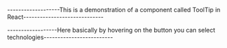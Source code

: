 -------------------This is a demonstration of a component called ToolTip in React-----------------------------

------------------Here basically by hovering on the button you can select technologies-------------------------

